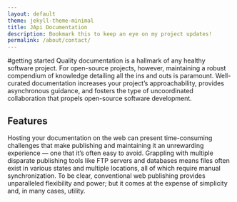 ```yaml
---
layout: default
theme: jekyll-theme-minimal
title: JApi Documentation
description: Bookmark this to keep an eye on my project updates!
permalink: /about/contact/
---
```


#getting started
Quality documentation is a hallmark of any healthy software project. For open-source projects, however, 
maintaining a robust compendium of knowledge detailing all the ins and outs is paramount. Well-curated 
documentation increases your project’s approachability, provides asynchronous guidance, and fosters the 
type of uncoordinated collaboration that propels open-source software development.
## Features
Hosting your documentation on the web can present time-consuming challenges that make publishing and maintaining it an 
unrewarding experience — one that it’s often easy to avoid. Grappling with multiple disparate publishing tools like 
FTP servers and databases means files often exist in various states and multiple locations, all of which require manual synchronization. To be clear, 
conventional web publishing provides unparalleled flexibility and power; but it comes at the expense of simplicity and, in many cases, utility.
